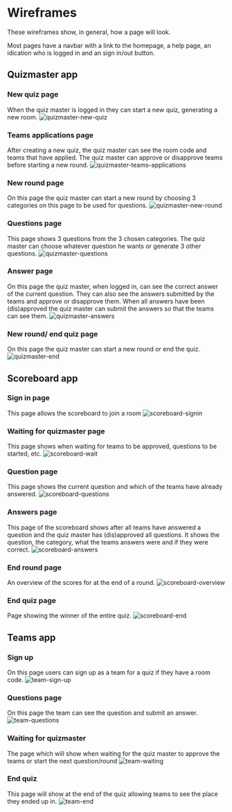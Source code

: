 # Wireframes
These wireframes show, in general, how a page will look.

Most pages have a navbar with a link to the homepage, a help page, an idication who is logged in and an sign in/out button.

## Quizmaster app
 ### New quiz page
 When the quiz master is logged in they can start a new quiz, generating a new room.
 ![quizmaster-new-quiz](wireframes/quizmaster-new-quiz.png)

 ### Teams applications page
 After creating a new quiz, the quiz master can see the room code and teams that have applied. The quiz master can approve or disapprove teams before starting a new round.
 ![quizmaster-teams-applications](wireframes/quizmaster-teams-applications.png)

 ### New round page
 On this page the quiz master can start a new round by choosing 3 categories on this page to be used for questions.
 ![quizmaster-new-round](wireframes/quizmaster-new-round.png)

 ### Questions page
 This page shows 3 questions from the 3 chosen categories. The quiz master can choose whatever question he wants or generate 3 other questions.
 ![quizmaster-questions](wireframes/quizmaster-questions.png)

 ### Answer page
On this page the quiz master, when logged in, can see the correct answer of the current question. They can also see the answers submitted by the teams and approve or disapprove them. When all answers have been (dis)approved the quiz master can submit the answers so that the teams can see them.
 ![quizmaster-answers](wireframes/quizmaster-answers.png)

 ### New round/ end quiz page
 On this page the quiz master can start a new round or end the quiz.
 ![quizmaster-end](wireframes/quizmaster-end-round.png)

## Scoreboard app
 ### Sign in page
This page allows the scoreboard to join a room
![scoreboard-signin](wireframes/scoreboard-signin.png)

### Waiting for quizmaster page
This page shows when waiting for teams to be approved, questions to be started, etc.
![scoreboard-wait](wireframes/scoreboard-wait.png)

 ### Question page
This page shows the current question and which of the teams have already answered.
 ![scoreboard-questions](wireframes/scoreboard-question.png)

 ### Answers page
 This page of the scoreboard shows after all teams have answered a question and the quiz master has (dis)approved all questions. It shows the question, the category, what the teams answers were and if they were correct.
 ![scoreboard-answers](wireframes/scoreboard-answers.png)

 ### End round page
 An overview of the scores for at the end of a round.
 ![scoreboard-overview](wireframes/scoreboard-overview.png)

 ### End quiz page
 Page showing the winner of the entire quiz.
 ![scoreboard-end](wireframes/scoreboard-end.png)

## Teams app
 ### Sign up
 On this page users can sign up as a team for a quiz if they have a room code.
 ![team-sign-up](wireframes/team-sign-up.png)

 ### Questions page
 On this page the team can see the question and submit an answer.
 ![team-questions](wireframes/team-questions.png)

 ### Waiting for quizmaster
 The page which will show when waiting for the quiz master to approve the teams or start the next question/round
 ![team-waiting](wireframes/team-waiting.png)

 ### End quiz
 This page will show at the end of the quiz allowing teams to see the place they ended up in.
 ![team-end](wireframes/team-end.png)